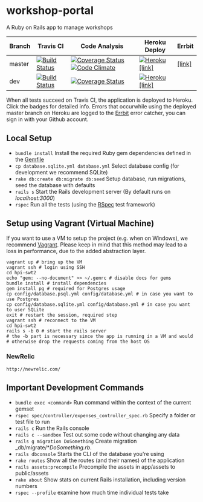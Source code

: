 # workshop-portal

A Ruby on Rails app to manage workshops

Branch | Travis CI  | Code Analysis | Heroku Deploy | Errbit
------ | ---------- | ------------- | ------------- | ------
master  | [![Build Status](https://travis-ci.org/hpi-swt2/workshop-portal.svg?branch=master)](https://travis-ci.org/hpi-swt2/workshop-portal) | [![Coverage Status](https://coveralls.io/repos/github/hpi-swt2/workshop-portal/badge.svg?branch=master)](https://coveralls.io/github/hpi-swt2/workshop-portal?branch=master) [![Code Climate](https://codeclimate.com/github/hpi-swt2/workshop-portal/badges/gpa.svg)](https://codeclimate.com/github/hpi-swt2/workshop-portal/issues) | [![Heroku](https://heroku-badge.herokuapp.com/?app=workshop-portal)](http://workshop-portal.herokuapp.com/) [[link]](http://workshop-portal.herokuapp.com/) | [[link]](http://swt2-errbit-2016.herokuapp.com/)
dev  | [![Build Status](https://travis-ci.org/hpi-swt2/workshop-portal.svg?branch=dev)](https://travis-ci.org/hpi-swt2/workshop-portal) | [![Coverage Status](https://coveralls.io/repos/github/hpi-swt2/workshop-portal/badge.svg?branch=dev)](https://coveralls.io/github/hpi-swt2/workshop-portal?branch=dev) | [![Heroku](https://heroku-badge.herokuapp.com/?app=workshop-portal-dev)](http://workshop-portal-dev.herokuapp.com/) [[link]](http://workshop-portal-dev.herokuapp.com/) |

When all tests succeed on Travis CI, the application is deployed to Heroku. Click the badges for detailed info.
Errors that occurwhile using the deployed master branch on Heroku are logged to the [Errbit](http://swt2-errbit-2016.herokuapp.com/) error catcher, you can sign in with your Github account.

## Local Setup

* `bundle install` Install the required Ruby gem dependencies defined in the [Gemfile](https://github.com/hpi-swt2/workshop-portal/blob/master/Gemfile)
* `cp database.sqlite.yml database.yml` Select database config (for development we recommend SQLite) 
* `rake db:create db:migrate db:seed` Setup database, run migrations, seed the database with defaults
* `rails s` Start the Rails development server (By default runs on _localhost:3000_)
* `rspec` Run all the tests (using the [RSpec](http://rspec.info/) test framework)

## Setup using Vagrant (Virtual Machine)

If you want to use a VM to setup the project (e.g. when on Windows), we recommend [Vagrant](https://www.vagrantup.com/).
Please keep in mind that this method may lead to a loss in performance, due to the added abstraction layer.

```
vagrant up # bring up the VM
vagrant ssh # login using SSH
cd hpi-swt2
echo "gem: --no-document" >> ~/.gemrc # disable docs for gems
bundle install # install dependencies
gem install pg # required for Postgres usage
cp config/database.psql.yml config/database.yml # in case you want to use Postgres
cp config/database.sqlite.yml config/database.yml # in case you want to user SQLite
exit # restart the session, required step
vagrant ssh # reconnect to the VM
cd hpi-swt2
rails s -b 0 # start the rails server
# the -b part is necessary since the app is running in a VM and would
# otherwise drop the requests coming from the host OS
```

### NewRelic
`http://newrelic.com/`

## Important Development Commands
* `bundle exec <command>` Run command within the context of the current gemset
* `rspec spec/controller/expenses_controller_spec.rb` Specify a folder or test file to run
* `rails c` Run the Rails console
* `rails c --sandbox` Test out some code without changing any data
* `rails g migration DoSomething` Create migration _db/migrate/*_DoSomething.rb_.
* `rails dbconsole` Starts the CLI of the database you're using
* `rake routes` Show all the routes (and their names) of the application
* `rails assets:precompile` Precompile the assets in app/assets to public/assets
* `rake about` Show stats on current Rails installation, including version numbers
* `rspec --profile` examine how much time individual tests take
